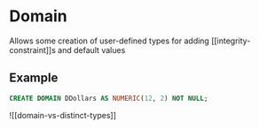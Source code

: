 # Domain
Allows some creation of user-defined types for adding [[integrity-constraint]]s and default values

## Example
```sql
CREATE DOMAIN DDollars AS NUMERIC(12, 2) NOT NULL;
```

![[domain-vs-distinct-types]]

